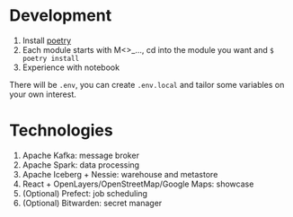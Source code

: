 # Development

1. Install [poetry](https://python-poetry.org/docs/#installing-with-the-official-installer)
2. Each module starts with M<>_..., cd into the module you want and `$ poetry install`
3. Experience with notebook

There will be `.env`, you can create `.env.local` and tailor some variables on your own interest.

# Technologies

1. Apache Kafka: message broker
2. Apache Spark: data processing
3. Apache Iceberg + Nessie: warehouse and metastore
4. React + OpenLayers/OpenStreetMap/Google Maps: showcase
5. (Optional) Prefect: job scheduling
6. (Optional) Bitwarden: secret manager
